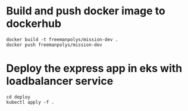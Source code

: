 # Build and push docker image to dockerhub
```
docker build -t freemanpolys/mission-dev .
docker push freemanpolys/mission-dev

```

# Deploy the express app in eks with loadbalancer service

```
cd deploy
kubectl apply -f .
```
